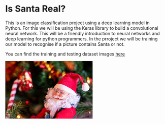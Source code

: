 # Is Santa Real?

This is an image classification project using a deep learning model in Python. For this we will be using the Keras library to build a convolutional neural network. This will be a friendly introduction to neural networks and deep learning for python programmers. In the prroject we will be training our model to recognise if a picture contains Santa or not. 

You can find the training and testing dataset images [here](https://www.kaggle.com/datasets/deepcontractor/is-that-santa-image-classification)

![santa](https://github.com/marlenezw/is-santa-real-deep-learning-project/blob/main/3.Santa.jpg)
